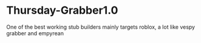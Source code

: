 # Thursday-Grabber1.0
One of the best working stub builders mainly targets roblox, a lot like vespy grabber and empyrean
